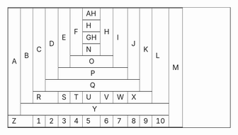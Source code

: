 <!DOCTYPE html>
<html lang="en">
<head>
    <meta charset="UTF-8">
    <meta name="viewport" content="width=device-width, initial-scale=1.0">
    
</head>
<body>
    <table border="1" align="center" cellspacing="0" cellpadding="5">
        <tr>
            <td rowspan="9">A</td>
            <td rowspan="8">B</td>
            <td rowspan="7">C</td>
            <td rowspan="6">D</td>
            <td rowspan="5">E</td>
            <td rowspan="4">F</td>
            <td>AH</td>
            <td rowspan="4">H</td>
            <td rowspan="5">I</td>
            <td rowspan="6">J</td>
            <td rowspan="7">K</td>
            <td rowspan="8">L</td>
            <td rowspan="10">M</td>
        </tr>
        <tr><td>H</td></tr>
        <tr><td>GH</td></tr>
        <tr><td>N</td></tr>
        <tr><td align="center" colspan="3">O</td></tr>
        <tr><td align="center" colspan="5">P</td></tr>
        <tr><td align="center" colspan="7">Q</td></tr>
        <tr><td  colspan="2">R</td>
        <td>S</td>
        <td>T</td>
        <td>U</td>
        <td>V</td>
        <td>W</td>
        <td colspan="2">X</td></tr>
        <tr><td align="center" colspan="11">Y</td></tr>
        <tr><td colspan="2">Z</td>
        <td>1</td>
        <td>2</td>
        <td>3</td>
        <td>4</td>
        <td colspan="1">5</td>
        <td>6</td>
        <td>7</td>
        <td>8</td>
        <td>9</td>
        <td>10</td>
        </tr>
    </table>
</body>
</html>
